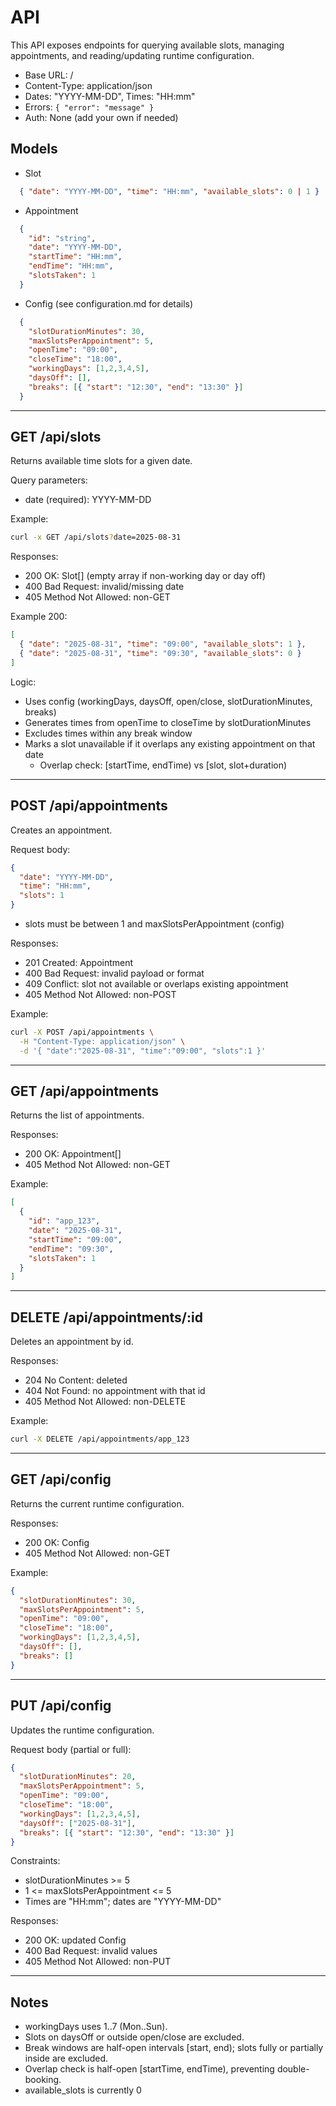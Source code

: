 ﻿# API

This API exposes endpoints for querying available slots, managing appointments, and reading/updating runtime configuration.

- Base URL: /
- Content-Type: application/json
- Dates: "YYYY-MM-DD", Times: "HH:mm"
- Errors: `{ "error": "message" }`
- Auth: None (add your own if needed)

## Models

- Slot

```json
  { "date": "YYYY-MM-DD", "time": "HH:mm", "available_slots": 0 | 1 }
```

- Appointment

```json
  {
    "id": "string",
    "date": "YYYY-MM-DD",
    "startTime": "HH:mm",
    "endTime": "HH:mm",
    "slotsTaken": 1
  }
```

- Config (see configuration.md for details)

```json
  {
    "slotDurationMinutes": 30,
    "maxSlotsPerAppointment": 5,
    "openTime": "09:00",
    "closeTime": "18:00",
    "workingDays": [1,2,3,4,5],
    "daysOff": [],
    "breaks": [{ "start": "12:30", "end": "13:30" }]
  }
```

---

## GET /api/slots

Returns available time slots for a given date.

Query parameters:

- date (required): YYYY-MM-DD

Example:

```bash
curl -x GET /api/slots?date=2025-08-31
```

Responses:

- 200 OK: Slot[] (empty array if non-working day or day off)
- 400 Bad Request: invalid/missing date
- 405 Method Not Allowed: non-GET

Example 200:

```json
[
  { "date": "2025-08-31", "time": "09:00", "available_slots": 1 },
  { "date": "2025-08-31", "time": "09:30", "available_slots": 0 }
]
```

Logic:

- Uses config (workingDays, daysOff, open/close, slotDurationMinutes, breaks)
- Generates times from openTime to closeTime by slotDurationMinutes
- Excludes times within any break window
- Marks a slot unavailable if it overlaps any existing appointment on that date
  - Overlap check: [startTime, endTime) vs [slot, slot+duration)

---

## POST /api/appointments

Creates an appointment.

Request body:

```json
{
  "date": "YYYY-MM-DD",
  "time": "HH:mm",
  "slots": 1
}
```

- slots must be between 1 and maxSlotsPerAppointment (config)

Responses:

- 201 Created: Appointment
- 400 Bad Request: invalid payload or format
- 409 Conflict: slot not available or overlaps existing appointment
- 405 Method Not Allowed: non-POST

Example:

```bash
curl -X POST /api/appointments \
  -H "Content-Type: application/json" \
  -d '{ "date":"2025-08-31", "time":"09:00", "slots":1 }'
```

---

## GET /api/appointments

Returns the list of appointments.

Responses:

- 200 OK: Appointment[]
- 405 Method Not Allowed: non-GET

Example:

```json
[
  {
    "id": "app_123",
    "date": "2025-08-31",
    "startTime": "09:00",
    "endTime": "09:30",
    "slotsTaken": 1
  }
]
```

---

## DELETE /api/appointments/:id

Deletes an appointment by id.

Responses:

- 204 No Content: deleted
- 404 Not Found: no appointment with that id
- 405 Method Not Allowed: non-DELETE

Example:

```bash
curl -X DELETE /api/appointments/app_123
```

---

## GET /api/config

Returns the current runtime configuration.

Responses:

- 200 OK: Config
- 405 Method Not Allowed: non-GET

Example:

```json
{
  "slotDurationMinutes": 30,
  "maxSlotsPerAppointment": 5,
  "openTime": "09:00",
  "closeTime": "18:00",
  "workingDays": [1,2,3,4,5],
  "daysOff": [],
  "breaks": []
}
```

---

## PUT /api/config

Updates the runtime configuration.

Request body (partial or full):

```json
{
  "slotDurationMinutes": 20,
  "maxSlotsPerAppointment": 5,
  "openTime": "09:00",
  "closeTime": "18:00",
  "workingDays": [1,2,3,4,5],
  "daysOff": ["2025-08-31"],
  "breaks": [{ "start": "12:30", "end": "13:30" }]
}
```

Constraints:

- slotDurationMinutes >= 5
- 1 <= maxSlotsPerAppointment <= 5
- Times are "HH:mm"; dates are "YYYY-MM-DD"

Responses:

- 200 OK: updated Config
- 400 Bad Request: invalid values
- 405 Method Not Allowed: non-PUT

---

## Notes

- workingDays uses 1..7 (Mon..Sun).
- Slots on daysOff or outside open/close are excluded.
- Break windows are half-open intervals [start, end); slots fully or partially inside are excluded.
- Overlap check is half-open [startTime, endTime), preventing double-booking.
- available_slots is currently 0
